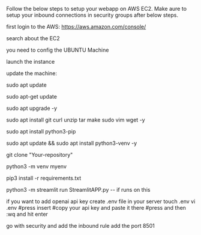 Follow the below steps to setup your webapp on AWS EC2. 
Make aure to setup your inbound connections in security groups after below steps.

first login to the AWS: https://aws.amazon.com/console/

search about the EC2

you need to config the UBUNTU Machine

launch the instance

update the machine:

sudo apt update

sudo apt-get update

sudo apt upgrade -y

sudo apt install git curl unzip tar make sudo vim wget -y

sudo apt install python3-pip

sudo apt update && sudo apt install python3-venv -y

git clone "Your-repository"

python3 -m venv myenv

pip3 install -r requirements.txt

python3 -m streamlit run StreamlitAPP.py  -- if runs on this

if you want to add openai api key
create .env file in your server touch .env
vi .env #press insert #copy your api key and paste it there #press and then :wq and hit enter

go with security and add the inbound rule add the port 8501

